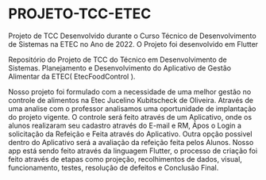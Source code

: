 # PROJETO-TCC-ETEC
Projeto de TCC Desenvolvido durante o Curso Técnico de Desenvolvimento de Sistemas na ETEC no Ano de 2022. O Projeto foi desenvolvido em Flutter 

Repositório do Projeto de TCC do Técnico em Desenvolvimento de Sistemas.
Planejamento e Desenvolvimento do Aplicativo de Gestão Alimentar da ETEC( EtecFoodControl ).

Nosso projeto foi formulado com a necessidade de uma melhor gestão no controle de alimentos na Etec Jucelino Kubitscheck de Oliveira. Através de uma analise com o professor analisamos uma oportunidade de implantação do projeto vigente. O controle será feito através de um Aplicativo, onde os alunos realizaram seu cadastro através do E-mail e RM, Ápos o Login a solicitação da Refeição e Feita através do Aplicativo. Outra opção possivel dentro do Aplicativo será a avaliação da refeição feita pelos Alunos. Nosso app está sendo feito através da linguagem Flutter, o processo de criação foi feito através de etapas como projeção, recolhimentos de dados, visual, funcionamento, testes, resolução de defeitos e Conclusão Final.
